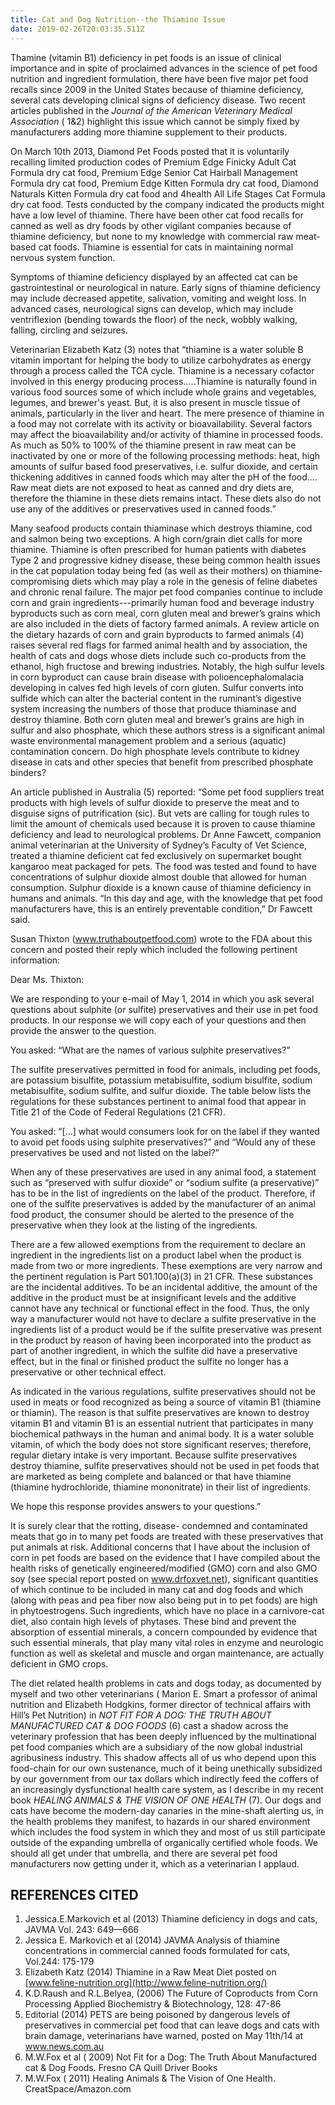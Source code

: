 ```yaml
---
title: Cat and Dog Nutrition--the Thiamine Issue
date: 2019-02-26T20:03:35.511Z
---
```

Thamine (vitamin B1) deficiency in pet foods is an issue of clinical importance and in spite of proclaimed advances in the science of pet food nutrition and ingredient formulation, there have been five major pet food recalls since 2009 in the United States because of thiamine deficiency, several cats developing clinical signs of deficiency disease.  Two recent articles published in the _Journal of the American Veterinary Medical Association_ ( 1&2) highlight this issue which cannot be simply fixed by manufacturers adding more thiamine supplement to their products.

On March 10th 2013, Diamond Pet Foods posted that it is voluntarily recalling limited production codes of Premium Edge Finicky Adult Cat Formula dry cat food, Premium Edge Senior Cat Hairball Management Formula dry cat food, Premium Edge Kitten Formula dry cat food, Diamond Naturals Kitten Formula dry cat food and 4health All Life Stages Cat Formula dry cat food.  Tests conducted by the company indicated the products might have a low level of thiamine. There have been other cat food recalls for canned as well as dry foods by other vigilant companies because of thiamine deficiency, but none to my knowledge with commercial raw meat-based cat foods. Thiamine is essential for cats in maintaining normal nervous system function. 

 Symptoms of thiamine deficiency displayed by an affected cat can be gastrointestinal or neurological in nature.  Early signs of thiamine deficiency may include decreased appetite, salivation, vomiting and weight loss.  In advanced cases, neurological signs can develop, which may include ventriflexion (bending towards the floor) of the neck, wobbly walking, falling, circling and seizures.

Veterinarian Elizabeth Katz (3) notes that “thiamine is a water soluble B vitamin important for helping the body to utilize carbohydrates as energy through a process called the TCA cycle. Thiamine is a necessary cofactor involved in this energy producing process…..Thiamine is naturally found in various food sources some of which include whole grains and vegetables, legumes, and brewer's yeast. But, it is also present in muscle tissue of animals, particularly in the liver and heart. The mere presence of thiamine in a food may not correlate with its activity or bioavailability. Several factors may affect the bioavailability and/or activity of thiamine in processed foods. As much as 50% to 100% of the thiamine present in raw meat can be inactivated by one or more of the following processing methods: heat, high amounts of sulfur based food preservatives, i.e. sulfur dioxide, and certain thickening additives in canned foods which may alter the pH of the food…. Raw meat diets are not exposed to heat as canned and dry diets are, therefore the thiamine in these diets remains intact. These diets also do not use any of the additives or preservatives used in canned foods.”

Many seafood products contain thiaminase which destroys thiamine, cod and salmon being two exceptions. A high corn/grain diet calls for more thiamine. Thiamine is often prescribed for human patients with diabetes Type 2 and progressive kidney disease, these being common health issues in the cat population today being fed (as well as their mothers) on thiamine-compromising diets which may play a role in the genesis of feline diabetes and chronic renal failure. The major pet food companies continue to include corn and grain ingredients---primarily human food and beverage industry byproducts such as corn meal, corn gluten meal and brewer’s grains which are also included in the diets of factory farmed animals. A review article on the dietary hazards of corn and grain byproducts to farmed animals (4) raises several red flags for farmed animal health and by association, the health of cats and dogs whose diets include such co-products from the ethanol, high fructose and brewing industries. Notably, the high sulfur levels in corn byproduct can cause brain disease with polioencephalomalacia developing in calves fed high levels of corn gluten. Sulfur converts into sulfide which can alter the bacterial content in the ruminant’s digestive system increasing the numbers of those that produce thiaminase and destroy thiamine. Both corn gluten meal and brewer’s grains are high in sulfur and also phosphate, which these authors stress is a significant animal waste environmental management problem and a serious (aquatic) contamination concern. Do high phosphate levels contribute to kidney disease in cats and other species that benefit from prescribed phosphate binders?

An article published in Australia (5) reported: “Some pet food suppliers treat products with high levels of sulfur dioxide to preserve the meat and to disguise signs of putrification (sic). But vets are calling for tough rules to limit the amount of chemicals used because it is proven to cause thiamine deficiency and lead to neurological problems. Dr Anne Fawcett, companion animal veterinarian at the University of Sydney’s Faculty of Vet Science, treated a thiamine deficient cat fed exclusively on supermarket bought kangaroo meat packaged for pets. The food was tested and found to have concentrations of sulphur dioxide almost double that allowed for human consumption. Sulphur dioxide is a known cause of thiamine deficiency in humans and animals. “In this day and age, with the knowledge that pet food manufacturers have, this is an entirely preventable condition,” Dr Fawcett said.

Susan Thixton  (www.truthaboutpetfood.com) wrote to the FDA about this concern and posted their reply which included the following pertinent information:

Dear Ms. Thixton:

We are responding to your e-mail of May 1, 2014 in which you ask several questions about sulphite (or sulfite) preservatives and their use in pet food products. In our response we will copy each of your questions and then provide the answer to the question.

You asked: “What are the names of various sulphite preservatives?”

The sulfite preservatives permitted in food for animals, including pet foods, are potassium bisulfite, potassium metabisulfite, sodium bisulfite, sodium metabisulfite, sodium sulfite, and sulfur dioxide. The table below lists the regulations for these substances pertinent to animal food that appear in Title 21 of the Code of Federal Regulations (21 CFR).

You asked: “\[…] what would consumers look for on the label if they wanted to avoid pet foods using sulphite preservatives?” and “Would any of these preservatives be used and not listed on the label?”

When any of these preservatives are used in any animal food, a statement such as “preserved with sulfur dioxide” or “sodium sulfite (a preservative)” has to be in the list of ingredients on the label of the product. Therefore, if one of the sulfite preservatives is added by the manufacturer of an animal food product, the consumer should be alerted to the presence of the preservative when they look at the listing of the ingredients.

There are a few allowed exemptions from the requirement to declare an ingredient in the ingredients list on a product label when the product is made from two or more ingredients. These exemptions are very narrow and the pertinent regulation is Part 501.100(a)(3) in 21 CFR. These substances are the incidental additives. To be an incidental additive, the amount of the additive in the product must be at insignificant levels and the additive cannot have any technical or functional effect in the food. Thus, the only way a manufacturer would not have to declare a sulfite preservative in the ingredients list of a product would be if the sulfite preservative was present in the product by reason of having been incorporated into the product as part of another ingredient, in which the sulfite did have a preservative effect, but in the final or finished product the sulfite no longer has a preservative or other technical effect.

As indicated in the various regulations, sulfite preservatives should not be used in meats or food recognized as being a source of vitamin B1 (thiamine or thiamin). The reason is that sulfite preservatives are known to destroy vitamin B1 and vitamin B1 is an essential nutrient that participates in many biochemical pathways in the human and animal body. It is a water soluble vitamin, of which the body does not store significant reserves; therefore, regular dietary intake is very important. Because sulfite preservatives destroy thiamine, sulfite preservatives should not be used in pet foods that are marketed as being complete and balanced or that have thiamine (thiamine hydrochloride, thiamine mononitrate) in their list of ingredients.

We hope this response provides answers to your questions.”

It is surely clear that the rotting, disease- condemned and contaminated meats that go in to many pet foods are treated with these preservatives that put animals at risk. Additional concerns that I have about the inclusion of corn in pet foods are based on the evidence that I have compiled about the health risks of genetically engineered/modified (GMO) corn and also GMO soy (see special report posted on www.drfoxvet.net), significant quantities of which continue to be included in many cat and dog foods and which (along with peas and pea fiber now also being put in to pet foods) are high in phytoestrogens. Such ingredients, which have no place in a carnivore-cat diet, also contain high levels of phytases.  These bind and prevent the absorption of essential minerals, a concern compounded by evidence that such essential minerals, that play many vital roles in enzyme and neurologic function as well as skeletal and muscle and organ maintenance, are actually deficient in GMO crops.

The diet related health problems in cats and dogs today, as documented by myself and two other veterinarians ( Marion E. Smart a professor of animal nutrition and Elizabeth Hodgkins, former director of technical affairs with Hill’s Pet Nutrition) in _NOT FIT FOR A DOG: THE TRUTH ABOUT MANUFACTURED CAT & DOG FOODS_ (6) cast a shadow across the veterinary profession that has been deeply influenced by the multinational pet food companies which are a subsidiary of the now global industrial agribusiness industry. This shadow affects all of us who depend upon this food-chain for our own sustenance, much of it being unethically subsidized by our government from our tax dollars which indirectly feed the coffers of an increasingly dysfunctional health care system, as I describe in my recent book _HEALING ANIMALS & THE VISION OF ONE HEALTH_ (7). Our dogs and cats have become the modern-day canaries in the mine-shaft alerting us, in the health problems they manifest, to hazards in our shared environment which includes the food system in which they and most of us still participate outside of the expanding umbrella of organically certified whole foods. We should all get under that umbrella, and there are several pet food manufacturers now getting under it, which as a veterinarian I applaud.

## REFERENCES CITED

1. Jessica.E.Markovich et al (2013) Thiamine deficiency in dogs and cats, JAVMA Vol. 243:  649—666
2. Jessica E. Markovich et al (2014) JAVMA Analysis of thiamine concentrations in commercial canned foods formulated for cats, Vol.244: 175-179
3. Elizabeth Katz (2014) Thiamine in a Raw Meat Diet posted on [www.feline-nutrition.org](http://www.feline-nutrition.org/)
4. K.D.Raush and R.L.Belyea, (2006) The Future of Coproducts from Corn Processing  Applied  Biochemistry & Biotechnology, 128: 47-86
5. Editorial (2014)  PETS are being poisoned by dangerous levels of preservatives in commercial pet food that can leave dogs and cats with brain damage, veterinarians have warned, posted on May 11th/14 at [www.news.com.au  ](http://www.news.com.au/)
6. M.W.Fox et al ( 2009) Not Fit for a Dog: The Truth About Manufactured cat & Dog Foods. Fresno CA Quill Driver Books
7. M.W.Fox ( 2011) Healing Animals & The Vision of One Health. CreatSpace/Amazon.com
